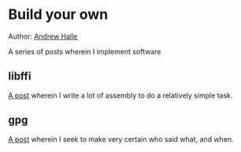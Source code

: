 # Build your own

Author: [Andrew Halle](https://github.com/andrewhalle)

A series of posts wherein I implement software

## libffi
[A post](https://andrewhalle.github.io/build-your-own/libffi) wherein I write a lot of assembly to do a relatively simple task.

## gpg
[A post](https://andrewhalle.github.io/build-your-own/gpg) wherein I seek to make very certain who said what, and when.
